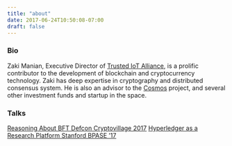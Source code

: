 ```yaml
---
title: "about"
date: 2017-06-24T10:50:08-07:00
draft: false
---
```


### Bio

Zaki Manian, Executive Director of [Trusted IoT Alliance](https://trusted-iot.org), is a prolific contributor to the development of blockchain and cryptocurrency technology. Zaki has deep expertise in cryptography and distributed consensus system.  He is also an advisor to the [Cosmos](https://comos.network) project, and several other investment funds and startup in the space.

### Talks

[Reasoning About BFT Defcon Cryptovillage 2017](https://zmanian.github.io/ReasoningAboutBFT/)
[Hyperledger as a Research Platform Stanford BPASE ’17](https://www.youtube.com/watch?v=X65hV4mkulM&feature=youtu.be)
